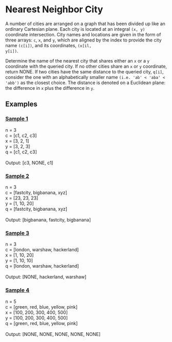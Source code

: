 # Nearest Neighbor City

A number of cities are arranged on a graph that has been divided up like an ordinary Cartesian plane. Each city is located at an integral <code>(x, y)</code> coordinate intersection. City names and locations are given in the form of three arrays: <code>c</code>, <code>x</code>, and <code>y</code>, which are aligned by the index to provide the city name <code>(c[i])</code>, and its coordinates, <code>(x[il, y[i])</code>. 

Determine the name of the nearest city that shares either an <code>x</code> or a <code>y</code> coordinate with the queried city. If no other cities share an <code>x</code> or <code>y</code> coordinate, return NONE. If two cities have the same distance to the queried city, <code>q[i]</code>, consider the one with an alphabetically smaller name <code>(i.e. 'ab' < 'aba' < 'abb')</code> as the closest choice. The distance is denoted on a Euclidean plane: the difference in <code>x</code> plus the difference in <code>y</code>.

## Examples
### [Sample 1](./Sample1.PNG) </br>
n = 3 </br>
c = [c1, c2, c3] </br>
x = [3, 2, 1] </br>
y = [3, 2, 3] </br>
q = [c1, c2, c3] </br></br>
Output: [c3, NONE, c1]

### [Sample 2](./Sample2.PNG) </br>
n = 3 </br>
c = [fastcity, bigbanana, xyz] </br>
x = [23, 23, 23] </br>
y = [1, 10, 20] </br>
q = [fastcity, bigbanana, xyz] </br></br>
Output: [bigbanana, fastcity, bigbanana]

### [Sample 3](./Sample3.PNG) </br>
n = 3 </br>
c = [london, warshaw, hackerland] </br>
x = [1, 10, 20] </br>
y = [1, 10, 10] </br>
q = [london, warshaw, hackerland] </br></br>
Output: [NONE, hackerland, warshaw]

### [Sample 4](./Sample4.PNG) </br>
n = 5 </br>
c = [green, red, blue, yellow, pink] </br>
x = [100, 200, 300, 400, 500] </br>
y = [100, 200, 300, 400, 500] </br>
q = [green, red, blue, yellow, pink] </br></br>
Output: [NONE, NONE, NONE, NONE, NONE]